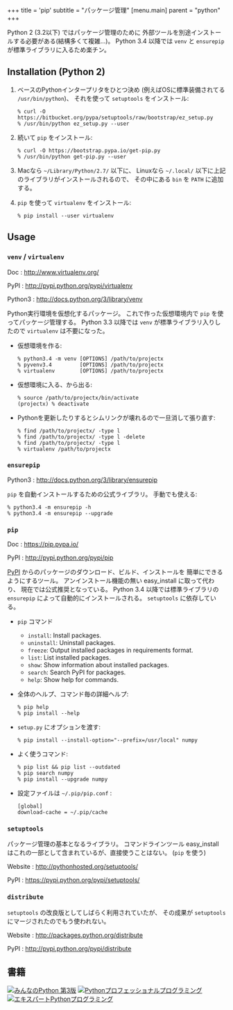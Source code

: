 +++
title = 'pip'
subtitle = "パッケージ管理"
[menu.main]
  parent = "python"
+++

Python 2 (3.2以下) ではパッケージ管理のために
外部ツールを別途インストールする必要がある(結構多くて複雑...)。
Python 3.4 以降では `venv` と `ensurepip`
が標準ライブラリに入るため楽チン。

## Installation (Python 2)

1.  ベースのPythonインタープリタをひとつ決め
    (例えばOSに標準装備されてる `/usr/bin/python`)、
    それを使って `setuptools` をインストール:

        % curl -O https://bitbucket.org/pypa/setuptools/raw/bootstrap/ez_setup.py
        % /usr/bin/python ez_setup.py --user

2.  続いて `pip` をインストール:

        % curl -O https://bootstrap.pypa.io/get-pip.py
        % /usr/bin/python get-pip.py --user

3.  Macなら `~/Library/Python/2.7/` 以下に、
    Linuxなら `~/.local/` 以下に上記のライブラリがインストールされるので、
    その中にある `bin` を `PATH` に追加する。
4.  `pip` を使って `virtualenv` をインストール:

        % pip install --user virtualenv

## Usage

### `venv` / `virtualenv`

Doc
:   <http://www.virtualenv.org/>

PyPI
:   <http://pypi.python.org/pypi/virtualenv>

Python3
:   <http://docs.python.org/3/library/venv>

Python実行環境を仮想化するパッケージ。
これで作った仮想環境内で `pip` を使ってパッケージ管理する。
Python 3.3 以降では `venv` が標準ライブラリ入りしたので
`virtualenv` は不要になった。

-   仮想環境を作る:

        % python3.4 -m venv [OPTIONS] /path/to/projectx
        % pyvenv3.4         [OPTIONS] /path/to/projectx
        % virtualenv        [OPTIONS] /path/to/projectx

-   仮想環境に入る、から出る:

        % source /path/to/projectx/bin/activate
        (projectx) % deactivate

-   Pythonを更新したりするとシムリンクが壊れるので一旦消して張り直す:

        % find /path/to/projectx/ -type l
        % find /path/to/projectx/ -type l -delete
        % find /path/to/projectx/ -type l
        % virtualenv /path/to/projectx

### `ensurepip`

Python3
:   <http://docs.python.org/3/library/ensurepip>

`pip` を自動インストールするための公式ライブラリ。
手動でも使える:

    % python3.4 -m ensurepip -h
    % python3.4 -m ensurepip --upgrade

### `pip`

Doc
:   <https://pip.pypa.io/>

PyPI
:   <http://pypi.python.org/pypi/pip>

[PyPI](http://pypi.python.org) からのパッケージのダウンロード、ビルド、インストールを
簡単にできるようにするツール。
アンインストール機能の無い easy\_install に取って代わり、
現在では公式推奨となっている。
Python 3.4 以降では標準ライブラリの `ensurepip`
によって自動的にインストールされる。
`setuptools` に依存している。

-   `pip` コマンド
    -   `install`: Install packages.
    -   `uninstall`: Uninstall packages.
    -   `freeze`: Output installed packages in requirements format.
    -   `list`: List installed packages.
    -   `show`: Show information about installed packages.
    -   `search`: Search PyPI for packages.
    -   `help`: Show help for commands.
-   全体のヘルプ、コマンド毎の詳細ヘルプ:

        % pip help
        % pip install --help

-   `setup.py` にオプションを渡す:

        % pip install --install-option="--prefix=/usr/local" numpy

-   よく使うコマンド:

        % pip list && pip list --outdated
        % pip search numpy
        % pip install --upgrade numpy

-   設定ファイルは `~/.pip/pip.conf` :

        [global]
        download-cache = ~/.pip/cache

### `setuptools`

パッケージ管理の基本となるライブラリ。
コマンドラインツール easy\_install
はこれの一部として含まれているが、直接使うことはない。
(`pip` を使う)

Website
:   <http://pythonhosted.org/setuptools/>

PyPI
:   <https://pypi.python.org/pypi/setuptools/>

### `distribute`

`setuptools` の改良版としてしばらく利用されていたが、
その成果が `setuptools` にマージされたのでもう使われない。

Website
:   <http://packages.python.org/distribute>

PyPI
:   <http://pypi.python.org/pypi/distribute>

## 書籍

<a href="http://www.amazon.co.jp/exec/obidos/ASIN/4797371595/heavywatal-22/" rel="nofollow" target="_blank"><img src="http://ecx.images-amazon.com/images/I/51uQpDtF%2BdL._SX160_.jpg" alt="みんなのPython 第3版" /></a>
<a href="http://www.amazon.co.jp/exec/obidos/ASIN/4798032948/heavywatal-22/" rel="nofollow" target="_blank"><img src="http://ecx.images-amazon.com/images/I/41bZDMzzeTL._SX160_.jpg" alt="Pythonプロフェッショナルプログラミング" /></a>
<a href="http://www.amazon.co.jp/exec/obidos/ASIN/4048686291/heavywatal-22/" rel="nofollow" target="_blank"><img src="http://ecx.images-amazon.com/images/I/51wSTTIQtgL._SX160_.jpg" alt="エキスパートPythonプログラミング" /></a>
